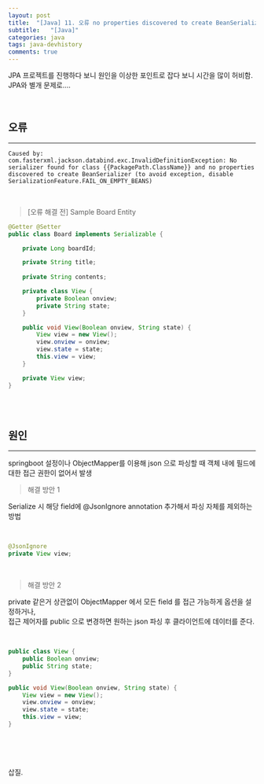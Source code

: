 ```yaml
---
layout: post
title:  "[Java] 11. 오류 no properties discovered to create BeanSerializer (to avoid exception, disable SerializationFeature.FAIL_ON_EMPTY_BEANS)"
subtitle:   "[Java]"
categories: java
tags: java-devhistory
comments: true
---
```


JPA 프로젝트를 진행하다 보니 원인을 이상한 포인트로 잡다 보니 시간을 많이 허비함. JPA와 별개 문제로....

<br>


## 오류
---

```
Caused by: com.fasterxml.jackson.databind.exc.InvalidDefinitionException: No serializer found for class {{PackagePath.ClassName}} and no properties discovered to create BeanSerializer (to avoid exception, disable SerializationFeature.FAIL_ON_EMPTY_BEANS)
```

<br>

> [오류 해결 전] Sample Board Entity

```java
@Getter @Setter
public class Board implements Serializable {

    private Long boardId;

    private String title;
    
    private String contents;

    private class View {
        private Boolean onview;
        private String state;
    }

    public void View(Boolean onview, String state) {
        View view = new View();
        view.onview = onview;
        view.state = state;
        this.view = view;
    }

    private View view;
}
```

<br><br>


## 원인
---

springboot 설정이나 ObjectMapper를 이용해 json 으로 파싱할 때 객체 내에 필드에 대한 접근 권한이 없어서 발생


> 해결 방안 1

Serialize 시 해당 field에 @JsonIgnore annotation 추가해서 파싱 자체를 제외하는 방법

<br>

```java
@JsonIgnore
private View view;
```

<br>

> 해결 방안 2

private 같은거 상관없이 ObjectMapper 에서 모든 field 를 접근 가능하게 옵션을 설정하거나,  
접근 제어자를 public 으로 변경하면 원하는 json 파싱 후 클라이언트에 데이터를 준다.

<br>

```java
public class View {
    public Boolean onview;
    public String state;
}

public void View(Boolean onview, String state) {
    View view = new View();
    view.onview = onview;
    view.state = state;
    this.view = view;
}
```

<br><br><br>


삽질.